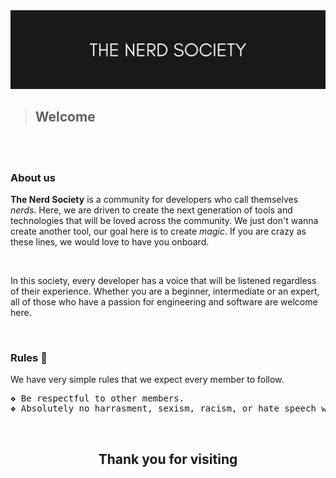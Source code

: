 <img src="profile/orgHeader.png">

<br>


> <h2>Welcome</h2>


<br><br>

<h3>About us</h3>
<p><b>The Nerd Society</b> is a community for developers who call themselves <i>nerds</i>. Here, we are driven to create the next generation of tools and technologies that will be loved across the community. We just don't wanna create another tool, our goal here is to create <i>magic</i>. If you are crazy as these lines, we would love to have you onboard.</p> 
<br>
<p>In this society, every developer has a voice that will be listened regardless of their experience. Whether you are a beginner, intermediate or an expert, all of those who have a passion for engineering and software are welcome here.</p>

<br>

<h3>Rules 📃</h3>

We have very simple rules that we expect every member to follow.

<pre>
❖ Be respectful to other members. 
❖ Absolutely no harrasment, sexism, racism, or hate speech will be tolerated.
</pre>

<br>


<h2 align="center">Thank you for visiting</h2>
